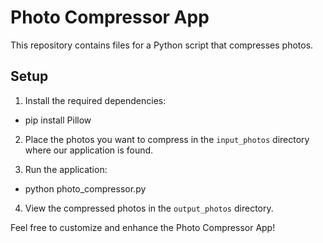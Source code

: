 
# Photo Compressor App

This repository contains files for a Python script that compresses photos.

## Setup

1. Install the required dependencies:
- pip install Pillow

2. Place the photos you want to compress in the `input_photos` directory where our application is found.

3. Run the application:
- python photo_compressor.py

4. View the compressed photos in the `output_photos` directory.

Feel free to customize and enhance the Photo Compressor App!
